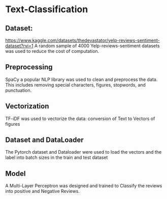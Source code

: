 # Text-Classification

## Dataset: 
https://www.kaggle.com/datasets/thedevastator/yelp-reviews-sentiment-dataset?rvi=1 
A random sample of 4000 Yelp-reviews-sentiment datasets was used to reduce the cost of computation.  

## Preprocessing
SpaCy a popular NLP library was used to clean and preprocess the data. This includes removing special characters, figures, stopwords, and punctuation. 

## Vectorization
TF-iDF was used to vectorize the data: conversion of Text to Vectors of figures

## Dataset and DataLoader
The Pytorch dataset and Dataloader were used to load the vectors and the label into batch sizes in the train and test dataset
## Model
A Multi-Layer Perceptron was designed and trained to Classify the reviews into positive and Negative Reviews. 
